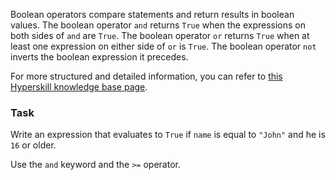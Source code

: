 

Boolean operators compare statements and return results in boolean values. The boolean 
operator `and` returns `True` when the expressions on both sides of `and` are `True`.
The boolean operator `or` returns `True` when at least one expression on either side 
of `or` is `True`. The boolean operator `not` inverts the boolean expression it precedes.  
  
For more structured and detailed information, you can refer to [this Hyperskill knowledge base page](https://hyperskill.org/learn/step/6025).

### Task
Write an expression that evaluates to `True` if `name` is equal to `"John"` and
he is `16` or older.  

<div class='hint'>Use the <code>and</code> keyword and the <code>>=</code> operator.</div>
